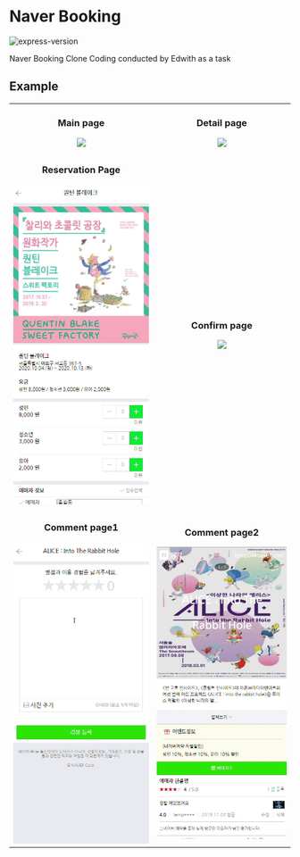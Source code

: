 # Naver Booking

![express-version](https://img.shields.io/github/package-json/dependency-version/jhoijune/naver-booking/express)

Naver Booking Clone Coding conducted by Edwith as a task

## Example

<table align="center" width="100%">
  <tr>
    <td align="center">
    <h3>Main page</h3>
    <img src="./assets/Main_page.gif" width="100%">
     </td>
    <td align="center">
    <h3>Detail page </h3>
    <img src="./assets/Detail_page.gif" width="100%">
    </td>
  </tr>
  <tr>
    <td align="center">
    <h3>Reservation Page</h3>
    <img src="./assets/Reservation_page.gif" width="100%">
     </td>
    <td align="center">
    <h3>Confirm page</h3>
    <img src="./assets/Confirm_page.gif" width="100%">
    </td>
  </tr>
    <tr>
    <td align="center">
    <h3>Comment page1</h3>
    <img src="./assets/Comment_page1.gif" width="100%">
     </td>
    <td align="center">
    <h3>Comment page2</h3>
    <img src="./assets/Comment_page2.gif" width="100%">
    </td>
  </tr>
</table>
